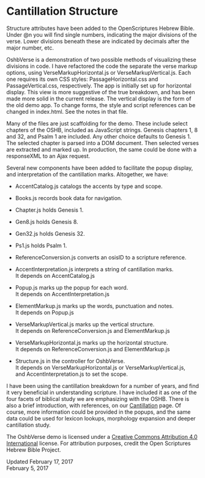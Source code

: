 #	Cantillation Structure

Structure attributes have been added to the OpenScriptures Hebrew Bible.
Under @n you will find single numbers, indicating the major divisions
of the verse. Lower divisions beneath these are indicated by decimals
after the major number, etc.

OshbVerse is a demonstration of two possible methods of visualizing
these divisions in code. I have refactored the code the separate the
verse markup options, using VerseMarkupHorizontal.js or
VerseMarkupVertical.js. Each one requires its own CSS styles:
PassageHorizontal.css and PassageVertical.css, respectively. The app is
initially set up for horizontal display. This view is more suggestive
of the true breakdown, and has been made more solid in the current release.
The vertical display is the form of the old demo app. To change forms,
the style and script references can be changed in index.html. See the
notes in that file.

Many of the files are just scaffolding for the demo. These include
select chapters of the OSHB, included as JavaScript strings. Genesis
chapters 1, 8 and 32, and Psalm 1 are included. Any other choice defaults
to Genesis 1. The selected chapter is parsed into a DOM document. Then
selected verses are extracted and marked up. In production, the same could
be done with a responseXML to an Ajax request.

Several new components have been added to facilitate the popup display, and
interpretation of the cantillation marks. Altogether, we have:

-	AccentCatalog.js catalogs the accents by type and scope.

-	Books.js records book data for navigation.

-	Chapter.js holds Genesis 1.

-	Gen8.js holds Genesis 8.

-	Gen32.js holds Genesis 32.

-	Ps1.js holds Psalm 1.

-	ReferenceConversion.js converts an osisID to a scripture reference.

-	AccentInterpretation.js interprets a string of cantillation marks.  
	It depends on AccentCatalog.js
	
-	Popup.js marks up the popup for each word.  
	It depends on AccentInterpretation.js
	
-	ElementMarkup.js marks up the words, punctuation and notes.  
	It depends on Popup.js
	
-	VerseMarkupVertical.js marks up the vertical structure.  
	It depends on ReferenceConversion.js and ElementMarkup.js
	
-	VerseMarkupHorizontal.js marks up the horizontal structure.  
	It depends on ReferenceConversion.js and ElementMarkup.js
	
-	Structure.js in the controller for OshbVerse.  
	It depends on VerseMarkupHorizontal.js or VerseMarkupVertical.js,  
	and AccentInterpretation.js to set the scope.

I have been using the cantillation breakdown for a number of years, and find it
very beneficial in understanding scripture. I have included it as one of the
four facets of biblical study we are emphasizing with the OSHB. There is also
a brief introduction, with references, on our
[Cantillation](http://openscriptures.github.io/morphhb/HomeFiles/Accents.html)
page. Of course, more information could be provided in the popups, and the same
data could be used for lexicon lookups, morphology expansion and deeper
cantillation study.

The OshbVerse demo is licensed under a
[Creative Commons Attribution 4.0 International](http://creativecommons.org/licenses/by/4.0/)
license. For attribution purposes, credit the Open Scriptures Hebrew Bible
Project.

Updated February 17, 2017  
February 5, 2017